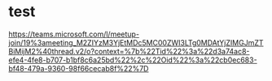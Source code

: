 # test
https://teams.microsoft.com/l/meetup-join/19%3ameeting_M2ZIYzM3YjEtMDc5MC00ZWI3LTg0MDAtYjZIMGJmZTBiMijM2%40thread.v2/o?context=%7b%22Tid%22%3a%22d3a74ac8-efe4-4fe8-b707-b1bf8c6a25bd%22%2c%22Oid%22%3a%22cb0ec683-bf48-479a-9360-98f66cecab8f%22%7D
